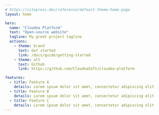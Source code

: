 ```yaml
---
# https://vitepress.dev/reference/default-theme-home-page
layout: home

hero:
  name: "Cloudea Platform"
  text: "Open-source website"
  tagline: My great project tagline
  actions:
    - theme: brand
      text: Get started
      link: /docs/guide/getting-started
    - theme: alt
      text: Github
      link: https://github.com/CloudeaSoft/cloudea-platform

features:
  - title: Feature A
    details: Lorem ipsum dolor sit amet, consectetur adipiscing elit
  - title: Feature B
    details: Lorem ipsum dolor sit amet, consectetur adipiscing elit
  - title: Feature C
    details: Lorem ipsum dolor sit amet, consectetur adipiscing elit
---
```

